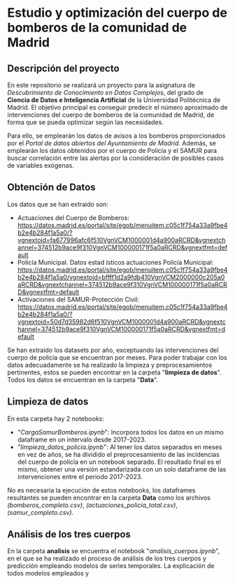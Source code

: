 # Estudio y optimización del cuerpo de bomberos de la comunidad de Madrid

## Descripción del proyecto

En este repositorio se realizará un proyecto para la asignatura de $\textit{Descubrimiento de Conocimiento en Datos}$ $\textit{Complejos}$, del grado de $\textbf{Ciencia de Datos e Inteligencia Artificial}$ de la Universidad Politécnica de Madrid. El objetivo principal es conseguir predecir el número aproximado de intervenciones del cuerpo de bomberos de la comunidad de Madrid, de forma que se pueda optimizar según las necesidades.

Para ello, se emplearán los datos de avisos a los bomberos proporcionados por el _Portal de datos abiertos del Ayuntamiento de Madrid_. Además, se emplearán los datos obtenidos por el cuerpo de Policía y el SAMUR para buscar correlación entre las alertas por la consideración de posibles casos de variables exógenas.

## Obtención de Datos

Los datos que se han extraido son:

- Actuaciones del Cuerpo de Bomberos: https://datos.madrid.es/portal/site/egob/menuitem.c05c1f754a33a9fbe4b2e4b284f1a5a0/?vgnextoid=fa677996afc6f510VgnVCM1000001d4a900aRCRD&vgnextchannel=374512b9ace9f310VgnVCM100000171f5a0aRCRD&vgnextfmt=default
- Policía Municipal. Datos estad ́ısticos actuaciones Policía Municipal: https://datos.madrid.es/portal/site/egob/menuitem.c05c1f754a33a9fbe4b2e4b284f1a5a0/vgnextoid=bffff1d2a9fdb410VgnVCM2000000c205a0aRCRD&vgnextchannel=374512b9ace9f310VgnVCM100000171f5a0aRCRD&vgnextfmt=default
- Activaciones del SAMUR-Protección Civil: https://datos.madrid.es/portal/site/egob/menuitem.c05c1f754a33a9fbe4b2e4b284f1a5a0/?vgnextoid=50d7d35982d6f510VgnVCM1000001d4a900aRCRD&vgnextchannel=374512b9ace9f310VgnVCM100000171f5a0aRCRD&vgnextfmt=default

Se han extraido los datasets por año, exceptuando las intervenciones del cuerpo de policía que se encuentran por meses. Para poder trabajar con los datos adecuadamente se ha realizado la limpieza y preprocesamientos pertinentes, estos se pueden encontrar en la carpeta "**limpieza de datos**". Todos los datos se encuentran en la carpeta "**Data**".

## Limpieza de datos

En esta carpeta hay 2 notebooks:

- "_CargaSamurBomberos.ipynb_": Incorpora todos los datos en un mismo dataframe en un intervalo desde 2017-2023.
- "_limpieza_datos_policia.ipynb_": Al tener los datos separados en meses en vez de años, se ha dividido el preprocesamiento de las incidencias del cuerpo de policía en un notebook separado. El resultado final es el mismo, obtener una versión estandarizada con un solo dataframe de las intervenciones entre el periodo 2017-2023.

No es necesaria la ejecución de estos notebooks, los dataframes resultantes se pueden encontrar en la carpeta **Data** como los archivos _(bomberos_completo.csv)_, _(actuaciones_policia_total.csv)_, _(samur_completo.csv)_.

## Análisis de los tres cuerpos

En la carpeta **analisis** se encuentra el notebook "_analisis_cuerpos.ipynb_", en el que se ha realizado el proceso de análisis de los tres cuerpos y predicción empleando modelos de series temporales. La explicación de todos modelos empleados y 
